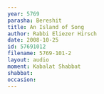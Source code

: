 ```yaml
---
year: 5769
parasha: Bereshit
title: An Island of Song
author: Rabbi Eliezer Hirsch
date: 2008-10-25
id: 57691012
filename: 5769-101-2
layout: audio
moment: Kabalat Shabbat
shabbat: 
occasion: 
---
```

